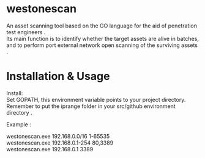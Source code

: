 # westonescan
An asset scanning tool based on the GO language for the aid of penetration test engineers .  
Its main function is to identify whether the target assets are alive in batches, and to perform port external network open scanning of the surviving assets .
# Installation & Usage 
Install:  
Set GOPATH, this environment variable points to your project directory.    
Remember to put the iprange folder in your src/github environment directory .  

Example :  

westonescan.exe 192.168.0.0/16 1-65535  
westonescan.exe 192.168.0.1-254 80,3389  
westonescan.exe 192.168.0.1 3389
